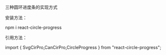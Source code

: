 三种圆环进度条的实现方式


安装方法：

npm i react-circle-progress

引用方法：


import { SvgCirPro,CanCirPro,CircleProgress } from "react-circle-progress";